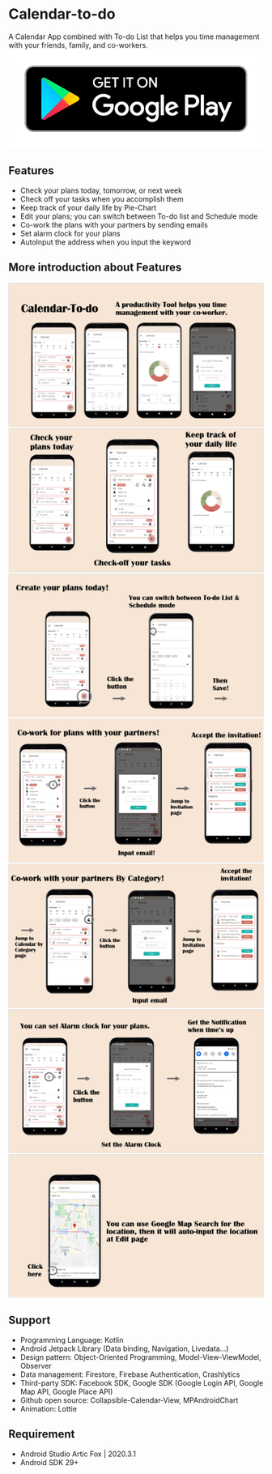 # Calendar-to-do
A Calendar App combined with To-do List that helps you time management with your friends, family, and co-workers.
<img src="doc/google-play-badge.png">

## Features
- Check your plans today, tomorrow, or next week
- Check off your tasks when you accomplish them
- Keep track of your daily life by Pie-Chart
- Edit your plans; you can switch between To-do list and Schedule mode
- Co-work the plans with your partners by sending emails
- Set alarm clock for your plans
- AutoInput the address when you input the keyword

## More introduction about Features
<img src="doc/0.PNG">
<img src="doc/1.PNG">
<img src="doc/2.PNG">
<img src="doc/3.PNG">
<img src="doc/4.PNG">
<img src="doc/5.PNG">
<img src="doc/6.PNG">

## Support
- Programming Language: Kotlin
- Android Jetpack Library (Data binding, Navigation, Livedata...)
- Design pattern: Object-Oriented Programming, Model-View-ViewModel, Observer
- Data management: Firestore, Firebase Authentication, Crashlytics
- Third-party SDK: Facebook SDK, Google SDK (Google Login API, Google Map API, Google Place API)
- Github open source: Collapsible-Calendar-View, MPAndroidChart
- Animation: Lottie

## Requirement
- Android Studio Artic Fox | 2020.3.1
- Android SDK 29+